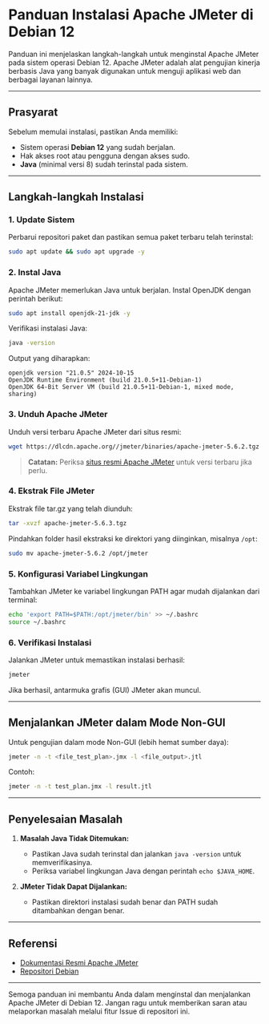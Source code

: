 # Panduan Instalasi Apache JMeter di Debian 12

Panduan ini menjelaskan langkah-langkah untuk menginstal Apache JMeter pada sistem operasi Debian 12. Apache JMeter adalah alat pengujian kinerja berbasis Java yang banyak digunakan untuk menguji aplikasi web dan berbagai layanan lainnya.

---

## Prasyarat

Sebelum memulai instalasi, pastikan Anda memiliki:

- Sistem operasi **Debian 12** yang sudah berjalan.
- Hak akses root atau pengguna dengan akses sudo.
- **Java** (minimal versi 8) sudah terinstal pada sistem.

---

## Langkah-langkah Instalasi

### 1. Update Sistem

Perbarui repositori paket dan pastikan semua paket terbaru telah terinstal:

```bash
sudo apt update && sudo apt upgrade -y
```

### 2. Instal Java

Apache JMeter memerlukan Java untuk berjalan. Instal OpenJDK dengan perintah berikut:

```bash
sudo apt install openjdk-21-jdk -y
```

Verifikasi instalasi Java:

```bash
java -version
```

Output yang diharapkan:

```plaintext
openjdk version "21.0.5" 2024-10-15
OpenJDK Runtime Environment (build 21.0.5+11-Debian-1)
OpenJDK 64-Bit Server VM (build 21.0.5+11-Debian-1, mixed mode, sharing)
```

### 3. Unduh Apache JMeter

Unduh versi terbaru Apache JMeter dari situs resmi:

```bash
wget https://dlcdn.apache.org//jmeter/binaries/apache-jmeter-5.6.2.tgz
```

> **Catatan:** Periksa [situs resmi Apache JMeter](https://jmeter.apache.org/) untuk versi terbaru jika perlu.

### 4. Ekstrak File JMeter

Ekstrak file tar.gz yang telah diunduh:

```bash
tar -xvzf apache-jmeter-5.6.3.tgz
```

Pindahkan folder hasil ekstraksi ke direktori yang diinginkan, misalnya `/opt`:

```bash
sudo mv apache-jmeter-5.6.2 /opt/jmeter
```

### 5. Konfigurasi Variabel Lingkungan

Tambahkan JMeter ke variabel lingkungan PATH agar mudah dijalankan dari terminal:

```bash
echo 'export PATH=$PATH:/opt/jmeter/bin' >> ~/.bashrc
source ~/.bashrc
```

### 6. Verifikasi Instalasi

Jalankan JMeter untuk memastikan instalasi berhasil:

```bash
jmeter
```

Jika berhasil, antarmuka grafis (GUI) JMeter akan muncul.

---

## Menjalankan JMeter dalam Mode Non-GUI

Untuk pengujian dalam mode Non-GUI (lebih hemat sumber daya):

```bash
jmeter -n -t <file_test_plan>.jmx -l <file_output>.jtl
```

Contoh:

```bash
jmeter -n -t test_plan.jmx -l result.jtl
```

---

## Penyelesaian Masalah

1. **Masalah Java Tidak Ditemukan:**
   - Pastikan Java sudah terinstal dan jalankan `java -version` untuk memverifikasinya.
   - Periksa variabel lingkungan Java dengan perintah `echo $JAVA_HOME`.

2. **JMeter Tidak Dapat Dijalankan:**
   - Pastikan direktori instalasi sudah benar dan PATH sudah ditambahkan dengan benar.

---

## Referensi

- [Dokumentasi Resmi Apache JMeter](https://jmeter.apache.org/)
- [Repositori Debian](https://www.debian.org/)

---

Semoga panduan ini membantu Anda dalam menginstal dan menjalankan Apache JMeter di Debian 12. Jangan ragu untuk memberikan saran atau melaporkan masalah melalui fitur Issue di repositori ini.
